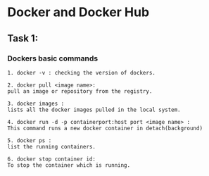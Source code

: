 # Docker and Docker Hub

## Task 1:

### Dockers basic commands

```
1. docker -v : checking the version of dockers.
```

```
2. docker pull <image name>:
pull an image or repository from the registry.
```

```
3. docker images :
lists all the docker images pulled in the local system.
```

```
4. docker run -d -p containerport:host port <image name> :
This command runs a new docker container in detach(background)
```

```
5. docker ps :
list the running containers.
```

```
6. docker stop container id:
To stop the container which is running.
```
